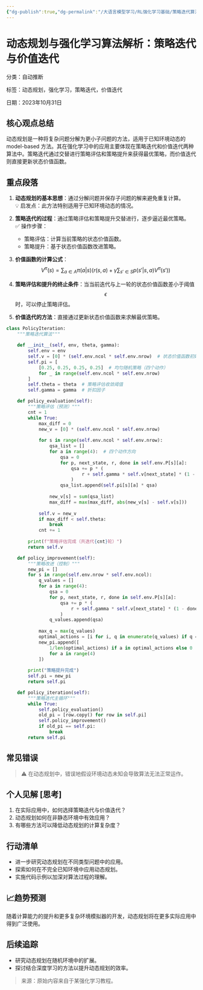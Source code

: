 ```yaml
---
{"dg-publish":true,"dg-permalink":"/大语言模型学习/RL强化学习基础/策略迭代算法","dg-home":false,"dg-description":"在此输入笔记的描述","dg-hide":false,"dg-hide-title":false,"dg-show-backlinks":true,"dg-show-local-graph":true,"dg-show-inline-title":true,"dg-pinned":false,"dg-passphrase":"在此输入访问密码","dg-enable-mathjax":false,"dg-enable-mermaid":false,"dg-enable-uml":false,"dg-note-icon":0,"dg-enable-dataview":false,"tags":["NLP"],"permalink":"/大语言模型学习/RL强化学习基础/策略迭代算法/","dgShowBacklinks":true,"dgShowLocalGraph":true,"dgShowInlineTitle":true,"dgPassFrontmatter":true,"noteIcon":0,"created":"2025-04-11T13:28:54.266+08:00","updated":"2025-04-11T13:30:52.989+08:00"}
---
```




# 动态规划与强化学习算法解析：策略迭代与价值迭代
分类：自动推断

标签：动态规划，强化学习，策略迭代，价值迭代

日期：2023年10月31日

## 核心观点总结
动态规划是一种将复杂问题分解为更小子问题的方法，适用于已知环境动态的 model-based 方法。其在强化学习中的应用主要体现在策略迭代和价值迭代两种算法中。策略迭代通过交替进行策略评估和策略提升来获得最优策略，而价值迭代则直接更新状态价值函数。


## 重点段落
1. **动态规划的基本思想**：通过分解问题并保存子问题的解来避免重复计算。  
   💡 启发点：此方法特别适用于已知环境动态的情况。

2. **策略迭代的过程**：通过策略评估和策略提升交替进行，逐步逼近最优策略。  
   ✅ 操作步骤：
   - 策略评估：计算当前策略的状态价值函数。
   - 策略提升：基于状态价值函数改进策略。

3. **价值函数的计算公式**：
   $$
   V^{\pi}(s) = \sum_{a \in A} \pi(a|s) \left( r(s, a) + \gamma \sum_{s' \in S} p(s'|s, a) V^{\pi}(s') \right)
   $$

4. **策略评估和提升的终止条件**：当当前迭代与上一轮的状态价值函数差小于阈值 $$\epsilon$$ 时，可以停止策略评估。

5. **价值迭代的方法**：直接通过更新状态价值函数来求解最优策略。

```Python
class PolicyIteration:
    """策略迭代算法"""
    
    def __init__(self, env, theta, gamma):
        self.env = env
        self.v = [0] * (self.env.ncol * self.env.nrow)  # 状态价值函数初始化
        self.pi = [
            [0.25, 0.25, 0.25, 0.25]  # 均匀随机策略（四个动作）
            for _ in range(self.env.ncol * self.env.nrow)
        ]
        self.theta = theta  # 策略评估收敛阈值
        self.gamma = gamma  # 折扣因子

    def policy_evaluation(self):
        """策略评估（预测）"""
        cnt = 1
        while True:
            max_diff = 0
            new_v = [0] * (self.env.ncol * self.env.nrow)
            
            for s in range(self.env.ncol * self.env.nrow):
                qsa_list = []
                for a in range(4):  # 四个动作方向
                    qsa = 0
                    for p, next_state, r, done in self.env.P[s][a]:
                        qsa += p * (
                            r + self.gamma * self.v[next_state] * (1 - done)
                        )
                    qsa_list.append(self.pi[s][a] * qsa)
                    
                new_v[s] = sum(qsa_list)
                max_diff = max(max_diff, abs(new_v[s] - self.v[s]))
                
            self.v = new_v
            if max_diff < self.theta:
                break
            cnt += 1
            
        print(f"策略评估完成（共迭代{cnt}轮）")
        return self.v

    def policy_improvement(self):
        """策略改进（控制）"""
        new_pi = []
        for s in range(self.env.nrow * self.env.ncol):
            q_values = []
            for a in range(4):
                qsa = 0
                for p, next_state, r, done in self.env.P[s][a]:
                    qsa += p * (
                        r + self.gamma * self.v[next_state] * (1 - done)
                    )
                q_values.append(qsa)
            
            max_q = max(q_values)
            optimal_actions = [i for i, q in enumerate(q_values) if q == max_q]
            new_pi.append([
                1/len(optimal_actions) if a in optimal_actions else 0 
                for a in range(4)
            ])
            
        print("策略提升完成")
        self.pi = new_pi
        return self.pi

    def policy_iteration(self):
        """策略迭代主循环"""
        while True:
            self.policy_evaluation()
            old_pi = [row.copy() for row in self.pi]
            self.policy_improvement()
            if old_pi == self.pi:
                break
        return self.pi
```


## 常见错误
> ⚠ 在动态规划中，错误地假设环境动态未知会导致算法无法正常运作。


## 个人见解 [思考]
1. 在实际应用中，如何选择策略迭代与价值迭代？
2. 动态规划如何在非静态环境中有效应用？
3. 有哪些方法可以降低动态规划的计算复杂度？


## 行动清单
- 进一步研究动态规划在不同类型问题中的应用。
- 探索如何在不完全已知环境中应用动态规划。
- 实施代码示例以加深对算法过程的理解。


## 📈趋势预测
随着计算能力的提升和更多复杂环境模拟器的开发，动态规划将在更多实际应用中得到广泛使用。


## 后续追踪
- 研究动态规划在随机环境中的扩展。
- 探讨结合深度学习的方法以提升动态规划的效率。

> 来源：原始内容来自于某强化学习教程。
